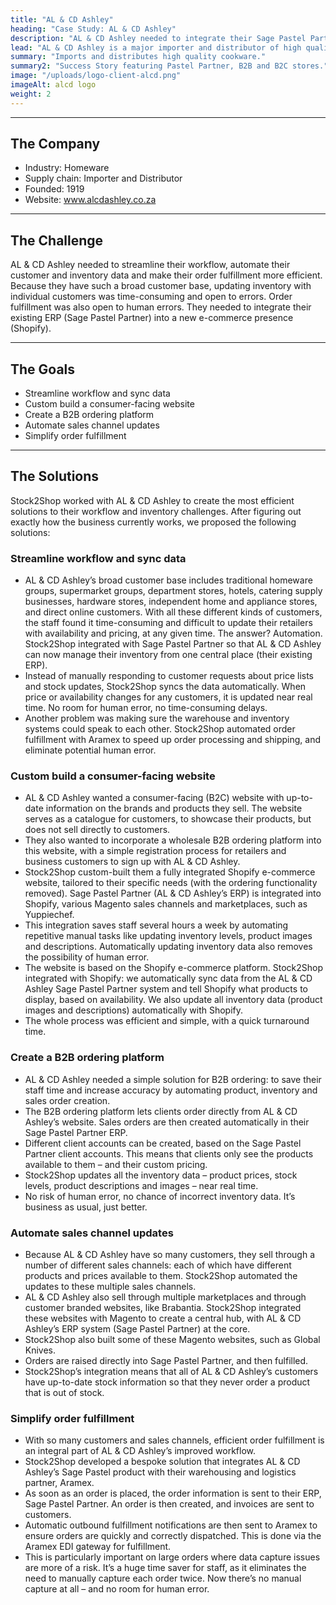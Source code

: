 ```yaml
---
title: "AL & CD Ashley"
heading: "Case Study: AL & CD Ashley"
description: "AL & CD Ashley needed to integrate their Sage Pastel Partner ERP with Shopify. We created a Magento e-commerce website (B2B and B2C) to do just that. Here's the full story of how Stock2Shop worked with AL & CD Ashley to tailor the perfect solution for their business."
lead: "AL & CD Ashley is a major importer and distributor of high quality homeware and kitchenware products, including Bodum, Brabantia, Scanpan and many more."
summary: "Imports and distributes high quality cookware."
summary2: "Success Story featuring Pastel Partner, B2B and B2C stores."
image: "/uploads/logo-client-alcd.png"
imageAlt: alcd logo
weight: 2
---
```


---
## The Company
- Industry: Homeware
- Supply chain: Importer and Distributor
- Founded: 1919
- Website: www.alcdashley.co.za

---
## The Challenge
AL & CD Ashley needed to streamline their workflow, automate their customer and inventory data and make their order fulfillment more efficient. Because they have such a broad customer base, updating inventory with individual customers was time-consuming and open to errors. Order fulfillment was also open to human errors. They needed to integrate their existing ERP (Sage Pastel Partner) into a new e-commerce presence (Shopify).

---
## The Goals
- Streamline workflow and sync data
- Custom build a consumer-facing website
- Create a B2B ordering platform
- Automate sales channel updates
- Simplify order fulfillment

---
## The Solutions
Stock2Shop worked with AL & CD Ashley to create the most efficient solutions to their workflow and inventory challenges. After figuring out exactly how the business currently works, we proposed the following solutions:

### Streamline workflow and sync data
- AL & CD Ashley’s broad customer base includes traditional homeware groups, supermarket groups, department stores, hotels, catering supply businesses, hardware stores, independent home and appliance stores, and direct online customers. With all these different kinds of customers, the staff found it time-consuming and difficult to update their retailers with availability and pricing, at any given time. The answer? Automation. Stock2Shop integrated with Sage Pastel Partner so that AL & CD Ashley can now manage their inventory from one central place (their existing ERP).
- Instead of manually responding to customer requests about price lists and stock updates, Stock2Shop syncs the data automatically. When price or availability changes for any customers, it is updated near real time. No room for human error, no time-consuming delays.
- Another problem was making sure the warehouse and inventory systems could speak to each other. Stock2Shop automated order fulfillment with Aramex to speed up order processing and shipping, and eliminate potential human error.

### Custom build a consumer-facing website
- AL & CD Ashley wanted a consumer-facing (B2C) website with up-to-date information on the brands and products they sell. The website serves as a catalogue for customers, to showcase their products, but does not sell directly to customers.
- They also wanted to incorporate a wholesale B2B ordering platform into this website, with a simple registration process for retailers and business customers to sign up with AL & CD Ashley.
- Stock2Shop custom-built them a fully integrated Shopify e-commerce website, tailored to their specific needs (with the ordering functionality removed). Sage Pastel Partner (AL & CD Ashley’s ERP) is integrated into Shopify, various Magento sales channels and marketplaces, such as Yuppiechef.
- This integration saves staff several hours a week by automating repetitive manual tasks like updating inventory levels, product images and descriptions. Automatically updating inventory data also removes the possibility of human error.
- The website is based on the Shopify e-commerce platform. Stock2Shop integrated with Shopify: we automatically sync data from the AL & CD Ashley Sage Pastel Partner system and tell Shopify what products to display, based on availability. We also update all inventory data (product images and descriptions) automatically with Shopify.
- The whole process was efficient and simple, with a quick turnaround time.

### Create a B2B ordering platform
- AL & CD Ashley needed a simple solution for B2B ordering: to save their staff time and increase accuracy by automating product, inventory and sales order creation.
- The B2B ordering platform lets clients order directly from AL & CD Ashley’s website. Sales orders are then created automatically in their Sage Pastel Partner ERP.
- Different client accounts can be created, based on the Sage Pastel Partner client accounts. This means that clients only see the products available to them – and their custom pricing.
- Stock2Shop updates all the inventory data – product prices, stock levels, product descriptions and images – near real time.
- No risk of human error, no chance of incorrect inventory data. It’s business as usual, just better.

### Automate sales channel updates
- Because AL & CD Ashley have so many customers, they sell through a number of different sales channels: each of which have different products and prices available to them. Stock2Shop automated the updates to these multiple sales channels.
- AL & CD Ashley also sell through multiple marketplaces and through customer branded websites, like Brabantia. Stock2Shop integrated these websites with Magento to create a central hub, with AL & CD Ashley’s ERP system (Sage Pastel Partner) at the core.
- Stock2Shop also built some of these Magento websites, such as Global Knives.
- Orders are raised directly into Sage Pastel Partner, and then fulfilled.
- Stock2Shop’s integration means that all of AL & CD Ashley’s customers have up-to-date stock information so that they never order a product that is out of stock.

### Simplify order fulfillment
- With so many customers and sales channels, efficient order fulfillment is an integral part of AL & CD Ashley’s improved workflow.
- Stock2Shop developed a bespoke solution that integrates AL & CD Ashley’s Sage Pastel product with their warehousing and logistics partner, Aramex.
- As soon as an order is placed, the order information is sent to their ERP, Sage Pastel Partner. An order is then created, and invoices are sent to customers.
- Automatic outbound fulfillment notifications are then sent to Aramex to ensure orders are quickly and correctly dispatched. This is done via the Aramex EDI gateway for fulfillment.
- This is particularly important on large orders where data capture issues are more of a risk. It’s a huge time saver for staff, as it eliminates the need to manually capture each order twice. Now there’s no manual capture at all – and no room for human error.